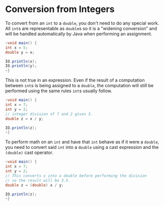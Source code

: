 # Conversion from Integers

To convert from an `int` to a `double`, you don't need to do any special work. All `int`s are
representable as `double`s so it is a "widening conversion" and will be handled automatically
by Java when performing an assignment.

```java
~void main() {
int x = 5;
double y = x;

IO.println(x);
IO.println(y);
~}
```

This is not true in an expression. Even if the result of a computation between `int`s is being assigned to
a `double`, the computation will still be performed using the same rules `int`s usually follow.

```java
~void main() {
int x = 7;
int y = 2;
// integer division of 7 and 2 gives 3.
double z = x / y;

IO.println(z);
~}
```

To perform math on an `int` and have that `int` behave as if it were a `double`, you need to convert said `int` into
a `double` using a cast expression and the `(double)` cast operator.

```java
~void main() {
int x = 7;
int y = 2;
// This converts x into a double before performing the division
// so the result will be 3.5.
double z = (double) x / y;

IO.println(z);
~}
```
